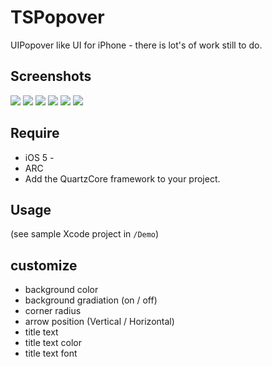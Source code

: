 # TSPopover

UIPopover like UI for iPhone - there is lot's of work still to do.

## Screenshots

![](https://github.com/takashisite/TSPopover/raw/master/Screenshots/Screenshot_1.png)
![](https://github.com/takashisite/TSPopover/raw/master/Screenshots/Screenshot_2.png)
![](https://github.com/takashisite/TSPopover/raw/master/Screenshots/Screenshot_3.png)
![](https://github.com/takashisite/TSPopover/raw/master/Screenshots/Screenshot_4.png)
![](https://github.com/takashisite/TSPopover/raw/master/Screenshots/Screenshot_5.png)
![](https://github.com/takashisite/TSPopover/raw/master/Screenshots/Screenshot_6.png)


## Require

- iOS 5 -
- ARC
- Add the QuartzCore framework to your project.

## Usage
(see sample Xcode project in `/Demo`)  

## customize
- background color
- background gradiation (on / off)
- corner radius
- arrow position (Vertical / Horizontal)
- title text 
- title text color
- title text font




